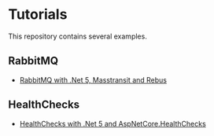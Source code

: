 # Tutorials

This repository contains several examples.

## RabbitMQ
- [RabbitMQ with .Net 5, Masstransit and Rebus](./RabbitMQ)

## HealthChecks
- [HealthChecks with .Net 5 and AspNetCore.HealthChecks](./HealthCheck)
